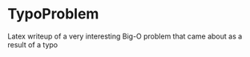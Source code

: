 # TypoProblem
Latex writeup of a very interesting Big-O problem that came about as a result of a typo
